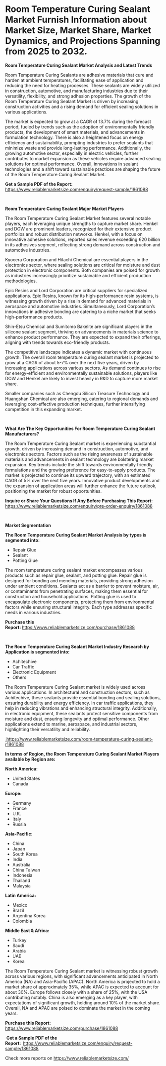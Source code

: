 <p><h1>Room Temperature Curing Sealant Market Furnish Information about Market Size, Market Share, Market Dynamics, and Projections Spanning from 2025 to 2032.</h1></p><p><strong>Room Temperature Curing Sealant Market Analysis and Latest Trends</strong></p>
<p><p>Room Temperature Curing Sealants are adhesive materials that cure and harden at ambient temperatures, facilitating ease of application and reducing the need for heating processes. These sealants are widely utilized in construction, automotive, and manufacturing industries due to their versatility, flexibility, and strong adhesion properties. The growth of the Room Temperature Curing Sealant Market is driven by increasing construction activities and a rising demand for efficient sealing solutions in various applications.</p><p>The market is expected to grow at a CAGR of 13.7% during the forecast period, fueled by trends such as the adoption of environmentally friendly products, the development of smart materials, and advancements in formulation technology. There is also a heightened focus on energy efficiency and sustainability, prompting industries to prefer sealants that minimize waste and provide long-lasting performance. Additionally, the growing automotive sector, especially in electric vehicles, further contributes to market expansion as these vehicles require advanced sealing solutions for optimal performance. Overall, innovations in sealant technologies and a shift toward sustainable practices are shaping the future of the Room Temperature Curing Sealant Market.</p></p>
<p><strong>Get a Sample PDF of the Report:&nbsp;</strong> <a href="https://www.reliablemarketsize.com/enquiry/request-sample/1861088?utm_campaign=1885&utm_medium=2&utm_source=Github&utm_content=ia&utm_term=03022025&utm_id=room-temperature-curing-sealant">https://www.reliablemarketsize.com/enquiry/request-sample/1861088</a></p>
<p>&nbsp;</p>
<p><strong>Room Temperature Curing Sealant Major Market Players</strong></p>
<p><p>The Room Temperature Curing Sealant Market features several notable players, each leveraging unique strengths to capture market share. Henkel and DOW are prominent leaders, recognized for their extensive product portfolios and robust distribution networks. Henkel, with a focus on innovative adhesive solutions, reported sales revenue exceeding €20 billion in its adhesives segment, reflecting strong demand across construction and automotive industries.</p><p>Kyocera Corporation and Hitachi Chemical are essential players in the electronics sector, where sealing solutions are critical for moisture and dust protection in electronic components. Both companies are poised for growth as industries increasingly prioritize sustainable and efficient production methodologies.</p><p>Epic Resins and Lord Corporation are critical suppliers for specialized applications. Epic Resins, known for its high-performance resin systems, is witnessing growth driven by a rise in demand for advanced materials in aerospace and automotive industries. Simultaneously, Lord Corporation’s innovations in adhesive bonding are catering to a niche market that seeks high-performance products.</p><p>Shin-Etsu Chemical and Sumitomo Bakelite are significant players in the silicone sealant segment, thriving on advancements in materials science to enhance product performance. They are expected to expand their offerings, aligning with trends towards eco-friendly products.</p><p>The competitive landscape indicates a dynamic market with continuous growth. The overall room temperature curing sealant market is projected to grow at a CAGR of about 5-7% over the next five years, driven by increasing applications across various sectors. As demand continues to rise for energy-efficient and environmentally sustainable solutions, players like DOW and Henkel are likely to invest heavily in R&D to capture more market share.</p><p>Smaller companies such as Chengdu Silicon Treasure Technology and Huangshan Chemical are also emerging, catering to regional demands and leveraging cost-effective production techniques, further intensifying competition in this expanding market.</p></p>
<p>&nbsp;</p>
<p><strong>What Are The Key Opportunities For Room Temperature Curing Sealant Manufacturers?</strong></p>
<p><p>The Room Temperature Curing Sealant market is experiencing substantial growth, driven by increasing demand in construction, automotive, and electronics sectors. Factors such as the rising awareness of sustainable materials and advancements in sealant technology are bolstering market expansion. Key trends include the shift towards environmentally friendly formulations and the growing preference for easy-to-apply products. The market is projected to continue its upward trajectory, with an estimated CAGR of 5% over the next five years. Innovative product developments and the expansion of application areas will further enhance the future outlook, positioning the market for robust opportunities.</p></p>
<p><strong>Inquire or Share Your Questions If Any Before Purchasing This Report:</strong> <a href="https://www.reliablemarketsize.com/enquiry/pre-order-enquiry/1861088?utm_campaign=1885&utm_medium=2&utm_source=Github&utm_content=ia&utm_term=03022025&utm_id=room-temperature-curing-sealant">https://www.reliablemarketsize.com/enquiry/pre-order-enquiry/1861088</a></p>
<p>&nbsp;</p>
<p><strong>Market Segmentation</strong></p>
<p><strong>The Room Temperature Curing Sealant Market Analysis by types is segmented into:</strong></p>
<p><ul><li>Repair Glue</li><li>Sealant</li><li>Potting Glue</li></ul></p>
<p><p>The room temperature curing sealant market encompasses various products such as repair glue, sealant, and potting glue. Repair glue is designed for bonding and mending materials, providing strong adhesion under ambient conditions. Sealants act as a barrier to prevent moisture, air, or contaminants from penetrating surfaces, making them essential for construction and household applications. Potting glue is used to encapsulate electronic components, protecting them from environmental factors while ensuring structural integrity. Each type addresses specific needs in various industries.</p></p>
<p><strong>Purchase this Report:&nbsp;</strong><a href="https://www.reliablemarketsize.com/purchase/1861088?utm_campaign=1885&utm_medium=2&utm_source=Github&utm_content=ia&utm_term=03022025&utm_id=room-temperature-curing-sealant">https://www.reliablemarketsize.com/purchase/1861088</a></p>
<p>&nbsp;</p>
<p><strong>The Room Temperature Curing Sealant Market Industry Research by Application is segmented into:</strong></p>
<p><ul><li>Achitechive</li><li>Car Traffic</li><li>Electronic Equipment</li><li>Others</li></ul></p>
<p><p>The Room Temperature Curing Sealant market is widely used across various applications. In architectural and construction sectors, such as Achitechive, these sealants provide essential bonding and sealing solutions, ensuring durability and energy efficiency. In car traffic applications, they help in reducing vibrations and enhancing structural integrity. Additionally, in electronic equipment, these sealants protect sensitive components from moisture and dust, ensuring longevity and optimal performance. Other applications extend to marine, aerospace, and industrial sectors, highlighting their versatility and reliability.</p></p>
<p><a href="https://www.reliablemarketsize.com/room-temperature-curing-sealant-r1861088?utm_campaign=1885&utm_medium=2&utm_source=Github&utm_content=ia&utm_term=03022025&utm_id=room-temperature-curing-sealant">&nbsp;https://www.reliablemarketsize.com/room-temperature-curing-sealant-r1861088</a></p>
<p><strong>In terms of Region, the Room Temperature Curing Sealant Market Players available by Region are:</strong></p>
<p>
    <p> <strong> North America: </strong>
        <ul>
            <li>United States</li>
            <li>Canada</li>
        </ul>
        </p> 
    <p> <strong> Europe: </strong>
        <ul>
            <li>Germany</li>
            <li>France</li>
            <li>U.K.</li>
            <li>Italy</li>
            <li>Russia</li>
        </ul>
        </p> 
    <p> <strong> Asia-Pacific: </strong>
        <ul>
            <li>China</li>
            <li>Japan</li>
            <li>South Korea</li>
            <li>India</li>
            <li>Australia</li>
            <li>China Taiwan</li>
            <li>Indonesia</li>
            <li>Thailand</li>
            <li>Malaysia</li>
        </ul>
        </p> 
    <p> <strong> Latin America: </strong>
        <ul>
            <li>Mexico</li>
            <li>Brazil</li>
            <li>Argentina Korea</li>
            <li>Colombia</li>
        </ul>
        </p> 
    <p> <strong> Middle East & Africa: </strong>
        <ul>
            <li>Turkey</li>
            <li>Saudi</li>
            <li>Arabia</li>
            <li>UAE</li>
            <li>Korea</li>
        </ul>
    </p>
    </p>
<p><p>The Room Temperature Curing Sealant market is witnessing robust growth across various regions, with significant advancements anticipated in North America (NA) and Asia-Pacific (APAC). North America is projected to hold a market share of approximately 35%, while APAC is expected to account for about 30%. Europe follows closely with a share of 25%, with the USA contributing notably. China is also emerging as a key player, with expectations of significant growth, holding around 10% of the market share. Overall, NA and APAC are poised to dominate the market in the coming years.</p></p>
<p><strong>Purchase this Report: </strong><a href="https://www.reliablemarketsize.com/purchase/1861088?utm_campaign=1885&utm_medium=2&utm_source=Github&utm_content=ia&utm_term=03022025&utm_id=room-temperature-curing-sealant">https://www.reliablemarketsize.com/purchase/1861088</a></p>
<p>&nbsp;<strong>Get a Sample PDF of the Report:&nbsp;&nbsp;</strong><a href="https://www.reliablemarketsize.com/enquiry/request-sample/1861088?utm_campaign=1885&utm_medium=2&utm_source=Github&utm_content=ia&utm_term=03022025&utm_id=room-temperature-curing-sealant">https://www.reliablemarketsize.com/enquiry/request-sample/1861088</a></p>
<p><strong></strong></p>
<p>Check more reports on <a href="https://www.reliablemarketsize.com/?utm_campaign=1885&utm_medium=2&utm_source=Github&utm_content=ia&utm_term=03022025&utm_id=room-temperature-curing-sealant">https://www.reliablemarketsize.com/</a></p>